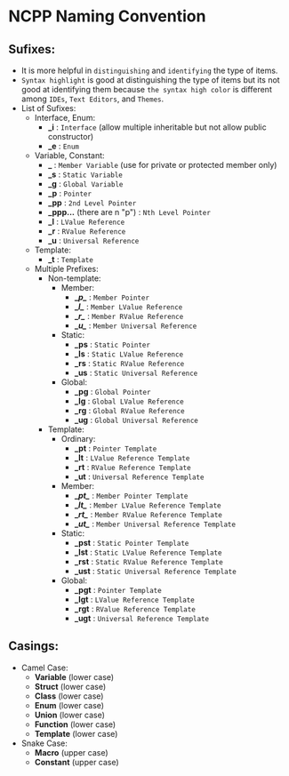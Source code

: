 # NCPP Naming Convention #
## Sufixes: ##
+ It is more helpful in `distinguishing` and `identifying` the type of items.
+ `Syntax highlight` is good at distinguishing the type of items but its not good at identifying them because `the syntax high color` is different among `IDEs`, `Text Editors`, and `Themes`.
+ List of Sufixes:
    + Interface, Enum:
        + **_i** : `Interface` (allow multiple inheritable but not allow public constructor)
        + **_e** : `Enum`
    + Variable, Constant:
        + **_** : `Member Variable` (use for private or protected member only)
        + **_s** : `Static Variable`
        + **_g** : `Global Variable`
        + **_p** : `Pointer`
        + **_pp** : `2nd Level Pointer`
        + **_ppp...** (there are n "p") : `Nth Level Pointer`
        + **_l** : `LValue Reference`
        + **_r** : `RValue Reference`
        + **_u** : `Universal Reference`
    + Template:
        + **_t** : `Template`
    + Multiple Prefixes:
        + Non-template:
            + Member:
                + **\__p\__** : `Member Pointer`
                + **\__l\__** : `Member LValue Reference`
                + **\__r\__** : `Member RValue Reference`
                + **\__u\__** : `Member Universal Reference`
            + Static:
                + **_ps** : `Static Pointer`
                + **_ls** : `Static LValue Reference`
                + **_rs** : `Static RValue Reference`
                + **_us** : `Static Universal Reference`
            + Global:
                + **_pg** : `Global Pointer`
                + **_lg** : `Global LValue Reference`
                + **_rg** : `Global RValue Reference`
                + **_ug** : `Global Universal Reference`
        + Template:
            + Ordinary:
                + **_pt** : `Pointer Template`
                + **_lt** : `LValue Reference Template`
                + **_rt** : `RValue Reference Template`
                + **_ut** : `Universal Reference Template`
            + Member:
                + **\__pt\__** : `Member Pointer Template`
                + **\__lt\__** : `Member LValue Reference Template`
                + **\__rt\__** : `Member RValue Reference Template`
                + **\__ut\__** : `Member Universal Reference Template`
            + Static:
                + **_pst** : `Static Pointer Template`
                + **_lst** : `Static LValue Reference Template`
                + **_rst** : `Static RValue Reference Template`
                + **_ust** : `Static Universal Reference Template`
            + Global:
                + **_pgt** : `Pointer Template`
                + **_lgt** : `LValue Reference Template`
                + **_rgt** : `RValue Reference Template`
                + **_ugt** : `Universal Reference Template`

## Casings: ##
- Camel Case:
    + **Variable** (lower case)
    + **Struct** (lower case)
    + **Class** (lower case)
    + **Enum** (lower case)
    + **Union** (lower case)
    + **Function** (lower case)
    + **Template** (lower case)
- Snake Case:
    + **Macro** (upper case)
    + **Constant** (upper case)